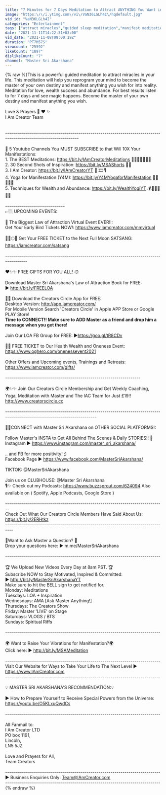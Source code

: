 ```yaml
---
title: "7 Minutes for 7 Days Meditation to Attract ANYTHING You Want in Life [INSTANT RESULTS!!]"
image: "https:\/\/i.ytimg.com\/vi\/VaN36LGLh4I\/hqdefault.jpg"
vid_id: "VaN36LGLh4I"
categories: "Entertainment"
tags: ["attract miracles","guided sleep meditation","manifest meditation"]
date: "2021-11-11T14:22:31+03:00"
vid_date: "2021-11-08T08:00:19Z"
duration: "PT7M57S"
viewcount: "25592"
likeCount: "1897"
dislikeCount: "7"
channel: "Master Sri Akarshana"
---
```

{% raw %}This is a powerful guided meditation to attract miracles in your life. This meditation will help you reprogram your mind to become the master of your own destiny and manifest anything you wish for into reality.  Meditation for love, wealth success and abundance. For best results listen to for 7 days and see magic happens. Become the master of your own destiny and manifest anything you wish.<br /><br />Love &amp; Prayers 🙏 ❤️ ✨ <br />I Am Creator Team<br /><br /><br />-------------------------------------------------------------------------------------------------------------------<br /><br />💫 5 Youtube Channels You MUST SUBSCRIBE to that Will 10X Your Manifestations:<br />1. The BEST Meditations: <a rel="nofollow" target="blank" href="https://bit.ly/IAmCreatorMeditations">https://bit.ly/IAmCreatorMeditations</a> 🧘🏼‍♂️🧘🧘🏻‍♀️<br />2. 30 Second Shots of Inspiration: <a rel="nofollow" target="blank" href="https://bit.ly/MSAShorts">https://bit.ly/MSAShorts</a> 🧭✨<br />3. I Am Creator: <a rel="nofollow" target="blank" href="https://bit.ly/IAmCreatorYT">https://bit.ly/IAmCreatorYT</a> 🎥 🎞 🎙<br />4. Yoga for Manifestation (Y4M): <a rel="nofollow" target="blank" href="https://bit.ly/Y4MYogaforManifestation">https://bit.ly/Y4MYogaforManifestation</a> 🤸🏼🧘🏼‍♂️<br />5. Techniques for Wealth and Abundance: <a rel="nofollow" target="blank" href="https://bit.ly/WealthYogiYT">https://bit.ly/WealthYogiYT</a> 💰💸🙏🏼✨✨<br /><br />------------------------------<br />👉🏼 UPCOMING EVENTS:<br /><br />💫 The Biggest Law of Attraction Virtual Event EVER!!: <br />Get Your Early Bird Tickets NOW!: <a rel="nofollow" target="blank" href="https://www.iamcreator.com/mmvirtual">https://www.iamcreator.com/mmvirtual</a><br /><br />🙏🏼🌕✨ Get Your FREE TICKET to the Next Full Moon SATSANG: <a rel="nofollow" target="blank" href="https://iamcreator.com/satsang">https://iamcreator.com/satsang</a><br /><br />-----------------------------------------------------------------------------------------<br /><br />❤️✨✨ FREE GIFTS FOR YOU ALL! :D<br /><br />Download Master Sri Akarshana's Law of Attraction Book for FREE: <br />► <a rel="nofollow" target="blank" href="http://bit.ly/FREELOA">http://bit.ly/FREELOA</a><br /><br />📲✨ Download the Creators Circle App for FREE:<br />Desktop Version: <a rel="nofollow" target="blank" href="http://app.iamcreator.com/">http://app.iamcreator.com/</a><br />For Mobile Version Search 'Creators Circle' in Apple APP Store or Google PLAY Store!<br />**Time to CONNECT!! Make sure to ADD Master as a friend and drop him a message when you get there!**<br /><br />Join Our LOA FB Group for FREE: ►<a rel="nofollow" target="blank" href="https://goo.gl/tR8CDv">https://goo.gl/tR8CDv</a><br /><br />👍🏼 FREE TICKET to Our Health Wealth and Oneness Event: <a rel="nofollow" target="blank" href="https://www.oghero.com/onenessevent2021">https://www.oghero.com/onenessevent2021</a><br /><br />Other Offers and Upcoming events, Trainings and Retreats: <a rel="nofollow" target="blank" href="https://www.iamcreator.com/gifts/">https://www.iamcreator.com/gifts/</a><br /><br />--------------------------------------------------------------------<br /><br />🌍✨✨ Join Our Creators Circle Membership and Get Weekly Coaching, Yoga, Meditation with Master and The IAC Team for Just £19!! <br /><a rel="nofollow" target="blank" href="http://www.creatorscircle.cc">http://www.creatorscircle.cc</a><br /><br />----------------------------------------------------------------------------------------------------------------------------<br /><br />🤙🏼CONNECT with Master Sri Akarshana on OTHER SOCIAL PLATFORMS!:<br /><br />Follow Master's INSTA to Get All Behind The Scenes &amp; Daily STORIES!! 💯 <br />Instagram ► <a rel="nofollow" target="blank" href="https://www.instagram.com/master_sri_akarshana/">https://www.instagram.com/master_sri_akarshana/</a><br /><br />.. and FB for more positivity! ;)<br />Facebook Page ► <a rel="nofollow" target="blank" href="https://www.facebook.com/MasterSriAkarshana/">https://www.facebook.com/MasterSriAkarshana/</a><br /><br />TIKTOK: @MasterSriAkarshana<br /><br />Join us on CLUBHOUSE: @Master Sri Akarshana<br />🎙✨ Check out my Podcasts: <a rel="nofollow" target="blank" href="https://www.buzzsprout.com/624094">https://www.buzzsprout.com/624094</a> Also available on ( Spotify, Apple Podcasts, Google Store )<br /><br />--------------------------------------------------------------------------------<br />Check Out What Our Creators Circle Members Have Said About Us: <a rel="nofollow" target="blank" href="https://bit.ly/2ERHtkz">https://bit.ly/2ERHtkz</a><br />----------------------------------------------------------------------------------<br /><br />🤔Want to Ask Master a Question? 🤔 <br />Drop your questions here: ► m.me/MasterSriAkarshana<br /><br />----------------------------------------­­­­­­­----------------------------------­-­-­-­-<br /><br /> 🏆 We Upload New Videos Every Day at 8am PST.  🏆<br />Subscribe NOW to Stay Motivated, Inspired &amp; Committed: <br />► <a rel="nofollow" target="blank" href="http://bit.ly/MasterSriAkarshanaYT">http://bit.ly/MasterSriAkarshanaYT</a><br />Make sure to hit the BELL sign to get notified for..<br />Monday: Meditations<br />Tuesdays: LOA + Inspiration<br />Wednesdays: AMA [Ask Master Anything!]<br />Thursdays: The Creators Show<br />Friday: Master 'LIVE' on Stage<br />Saturdays: VLOGS / BTS<br />Sundays: Spiritual Riffs<br /><br />----------------------------------------­­­­­­­----------------------------------­-­-­-­-<br /><br />🌍 Want to Raise Your Vibrations for Manifestation?🌍 <br />Click here: ► <a rel="nofollow" target="blank" href="http://bit.ly/MSAMeditation">http://bit.ly/MSAMeditation</a><br /><br />----------------------------------------­­­­­­­----------------------------------­-­-­-­-<br />Visit Our Website for Ways to Take Your Life to The Next Level ► <a rel="nofollow" target="blank" href="https://www.IAmCreator.com">https://www.IAmCreator.com</a><br />----------------------------------------­­­­­­­----------------------------------­-­-­-­-<br /><br />💡 MASTER SRI AKARSHANA'S RECOMMENDATION:💡 <br /><br />► How to Prepare Yourself to Receive Special Powers from the Universe: <a rel="nofollow" target="blank" href="https://youtu.be/O5KLxuQwdCs">https://youtu.be/O5KLxuQwdCs</a><br /><br />----------------------------------------­­­­­­­----------------------------------­-­-­-­-<br /><br />All Fanmail to:<br />I Am Creator LTD<br />PO box 1191,<br />Lincoln,<br />LN5 5JZ<br /><br />Love and Prayers for All,<br />Team Creators<br /><br />----------------------------------------­­­­­­­----------------------------------­-­-­-­-<br />► Business Enquiries Only: Team@IAmCreator.com <br />----------------------------------------­­­­­­­----------------------------------­-­-­-­-{% endraw %}
